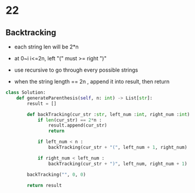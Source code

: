 # 22

## Backtracking
- each string len will be 2*n

- at 0~i i<=2n, left "(" must >= right ")"

- use recursive to go through every possible strings

- when the string length == 2n , append it into result, then return

```python
class Solution:
    def generateParenthesis(self, n: int) -> List[str]:
        result = []

        def backTracking(cur_str :str, left_num :int, right_num :int) :
            if len(cur_str) == 2*n :
                result.append(cur_str)
                return

            if left_num < n :
                backTracking(cur_str + "(", left_num + 1, right_num)

            if right_num < left_num :
                backTracking(cur_str + ")", left_num, right_num + 1)

        backTracking("", 0, 0)

        return result
```

        